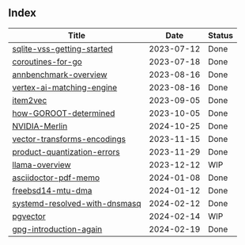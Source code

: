 ## Index

Title                                                           |Date       |Status
----------------------------------------------------------------|-----------|-------
[sqlite-vss-getting-started](./sqlite-vss-getting-started)      |2023-07-12 |Done
[coroutines-for-go](./coroutines-for-go)                        |2023-07-18 |Done
[annbenchmark-overview](./annbenchmark-overview)                |2023-08-16 |Done
[vertex-ai-matching-engine](./vertex-ai-matching-engine)        |2023-08-16 |Done
[item2vec](./item2vec)                                          |2023-09-05 |Done
[how-GOROOT-determined](./how-GOROOT-determined)                |2023-10-05 |Done
[NVIDIA-Merlin](./NVIDIA-Merlin)                                |2024-10-25 |Done
[vector-transforms-encodings](./vector-transforms-encodings)    |2023-11-15 |Done
[product-quantization-errors](./product-quantization-errors)    |2023-11-29 |Done
[llama-overview](./llama-overview)                              |2023-12-12 |WIP
[asciidoctor-pdf-memo](./asciidoctor-pdf-memo)                  |2024-01-08 |Done
[freebsd14-mtu-dma](./freebsd14-mtu-dma)                        |2024-01-12 |Done
[systemd-resolved-with-dnsmasq](./systemd-resolved-with-dnsmasq)|2024-02-12 |Done
[pgvector](./pgvector)                                          |2024-02-14 |WIP
[gpg-introduction-again](./gpg-introduction-again)              |2024-02-19 |Done
